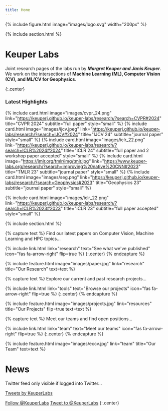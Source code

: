 ```yaml
---
title: Home
---
```

{%
  include figure.html
  image="images/logo.svg"
  width="200px"
%}

{% include section.html %}

# Keuper Labs
Joint research pages of the labs run by ***Margret Keuper and Janis Keuper***. We work on the intersections of **Machine Learning (ML), Computer Vision (CV), and ML/CV for Geophysics**.

{:.center}
### Latest Highlights
{%
  include card.html
  image="images/cvpr_24.png"
  link="https://keuperj.github.io/keuper-labs/research/?search=CVPR#2024"
  title="CVPR 2024"
  subtitle="full paper"
  style="small"
%}
{%
  include card.html
  image="images/ijcv.jpeg"
  link="https://keuperj.github.io/keuper-labs/research/?search=IJCV#2024"
  title="IJCV 24"
  subtitle="journal paper"
  style="small"
%}
{%
  include card.html
  image="images/iclr_22.png"
  link="https://keuperj.github.io/keuper-labs/research/?search=ICLR%2024#2024"
  title="ICLR 24"
  subtitle="full paper and 2 workshop paper accepted"
  style="small"
%}
{%
  include card.html
  image="https://jmlr.org/tmlr/img/tmlr.jpg"
  link="https://www.keuper-labs.org/research/?search=improving%20native%20CNN#2023"
  title="TMLR 23"
  subtitle="journal paper"
  style="small"
%}
{%
  include card.html
  image="images/seg.png"
  link="https://keuperj.github.io/keuper-labs/research/?search=Geophysics#2023"
  title="Geophysics 23"
  subtitle="journal paper"
  style="small"
%}

{%
  include card.html
  image="images/iclr_22.png"
  link="https://keuperj.github.io/keuper-labs/research/?search=ICLR%2023#2023"
  title="ICLR 23"
  subtitle="full paper accepted"
  style="small"
%}





{% include section.html %}


{% capture text %}
Find our latest papers on Computer Vision, Machine Learning and HPC topics...

{%
  include link.html
  link="research"
  text="See what we've published"
  icon="fas fa-arrow-right"
  flip=true
%}
{:.center}
{% endcapture %}

{%
  include feature.html
  image="images/paper.jpg"
  link="research"
  title="Our Research"
  text=text
%}

{% capture text %}
Explore our current and past research projects...

{%
  include link.html
  link="tools"
  text="Browse our projects"
  icon="fas fa-arrow-right"
  flip=true
%}
{:.center}
{% endcapture %}

{%
  include feature.html
  image="images/projects.jpg"
  link="resources"
  title="Our Projects"
  flip=true
  text=text
%}

{% capture text %}
Meet our teams and find open positions... 

{%
  include link.html
  link="team"
  text="Meet our teams"
  icon="fas fa-arrow-right"
  flip=true
%}
{:.center}
{% endcapture %}

{%
  include feature.html
  image="images/eccv.jpg"
  link="team"
  title="Our Team"
  text=text
%}

# News 
Twitter feed only visible if logged into Twitter...

<!-- Twitter embeds from https://publish.twitter.com/ -->
<a class="twitter-timeline" href="https://twitter.com/KeuperLabs?ref_src=twsrc%5Etfw">Tweets by KeuperLabs</a> <script async src="https://platform.twitter.com/widgets.js" charset="utf-8"></script>

<a href="https://twitter.com/KeuperLabs?ref_src=twsrc%5Etfw" class="twitter-follow-button" data-show-count="false">Follow @KeuperLabs</a><script async src="https://platform.twitter.com/widgets.js" charset="utf-8"></script>
<a href="https://twitter.com/intent/tweet?screen_name=KeuperLabs&ref_src=twsrc%5Etfw" class="twitter-mention-button" data-show-count="false">Tweet to @KeuperLabs</a><script async src="https://platform.twitter.com/widgets.js" charset="utf-8"></script>
{:.center}
